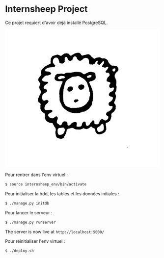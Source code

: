 
# Internsheep Project

Ce projet requiert d'avoir déjà installé PostgreSQL.

![Sheep your internsheep](media/project_picture.jpg)

Pour rentrer dans l'env virtuel :
```bash
$ source internsheep_env/bin/activate
```

Pour initialiser la bdd, les tables et les données initiales :
```bash
$ ./manage.py initdb
```

Pour lancer le serveur :
```bash
$ ./manage.py runserver
```

The server is now live at `http://localhost:5000/`



Pour réinitialiser l'env virtuel :
```bash
$ ./deploy.sh
```
